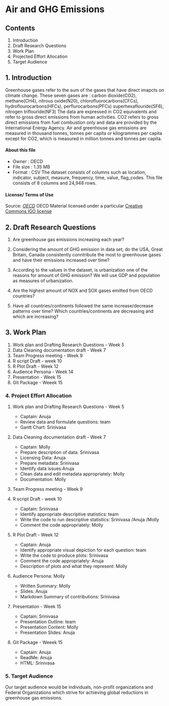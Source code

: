 # Air and GHG Emissions

## Contents

1. Introduction
2. Draft Research Questions
3. Work Plan
4. Projected Effort Allocation
5. Target Audience



## 1. Introduction
     
   Greenhouse gases refer to the sum of the gases that have direct imapcts on climate change. These seven gases are :
   carbon dioxide(CO2), methane(CH4), nitrous oxide(N20), chlorofluorocarbons(CFCs), hydroflourocarbons(HFCs), perflurocarbons(PFCs)
   superhexaflouride(SF6), nitrogen triflouride(NF3)
   The data are expressed in CO2 equivalents and refer to gross direct emissions from human activities. CO2 refers to gross direct 
   emissions from fuel combustion only and data are provided by the International Energy Agency.
   Air and greenhouse gas emissions are measured in thousand tonnes, tonnes per capita or kilogrammes per capita except for 
   CO2, which is measured in million tonnes and tonnes per capita.
   
#### About this file
   * Owner : OECD
   * File size : 1.35 MB
   * Format : CSV
   The dataset consists of columns such as location, indicator, subject, measure, frequency, time, value, flag_codes. This file consists      of 8 columns and 24,948 rows.
   
#### License/ Terms of Use
   Source: [*OECD*](https://data.oecd.org/air/air-and-ghg-emissions.htm)
   OECD Material licensed under a particular [Creative Commons IGO license](http://www.oecd.org/termsandconditions/)


## 2. Draft Research Questions
  1. Are greenhouse gas emissions increasing each year?
  2. Considering the amount of GHG emission in data set, do the USA, Great Britain, Canada consistently conntribute the most to greenhouse gases and have their emissions increased over time?
  3. According to the values in the dataset, is urbanization one of the reasons for amount of GHG emission? We will use GDP and population as measures of urbanization.
  4. Are the highest amount of NOX and SOX gases emitted from OECD countries?

  5. Have all countries/continents followed the same increase/decrease patterns over time? Which countries/continents are decreasing and which are increasing?  


## 3. Work Plan

1. Work plan and Drafting Research Questions - Week 5 
2. Data Cleaning documentation draft - Week 7
3. Team Progress meeting - Week 9
4. R script Draft - week 10
5. R Plot Draft - Week 12
6. Audience Persona - Week 14
7. Presentation - Week 15
8. Git Package - Weeek 15

### 4. Project Effort Allocation

1. Work plan and Drafting Research Questions - Week 5   
    * Captain: Anuja  
    * Review data and formulate questions: team  
    * Gantt Chart: Srinivasa   
  
2. Data Cleaning documentation draft - Week 7  
    * Captain: Molly  
    * Prepare description of data: Srinivasa  
    * Licensing Data: Anuja  
    * Prepare metadata: Srinivasa  
    * Identify data issues:Anuja   
    * Clean data and edit metadata appropriately: Molly  
    * Documentation: Molly  
  
3. Team Progress meeting - Week 9  

4. R script Draft - week 10  
    * Captain: Srinivasa  
    * Identify appropriate descriptive statistics: team  
    * Write the code to run descriptive statistics: Srinivasa /Anuja /Molly
    * Comment the code appropriately: Molly  
  
5. R Plot Draft - Week 12  
    * Captain: Anuja  
    * Identify appropriate visual depiction for each question: team  
    * Write the code to produce plots: Srinivasa
    * Comment the code appropriately: Anuja  
    * Description of plots and what they represent: Molly  

9. Audience Persona: Molly  
    * Written Summary: Molly  
    * Slides: Anuja  
    * Markdown Summary of contributions: Srinivasa  
  

7. Presentation - Week 15    
    * Captain: Srinivasa  
    * Presentation Outline: team  
    * Presentation Content: Molly  
    * Presentation Slides: Anuja  
  
8. Git Package - Weeek 15        
    * Captain: Anuja     
    * ReadMe: Anuja  
    * HTML: Srinivasa  

### 5. Target Audience
Our target audience would be individuals, non-profit organizations and  Federal Organizations which strive for achieving global 
reductions in greenhouse gas emissions. 

